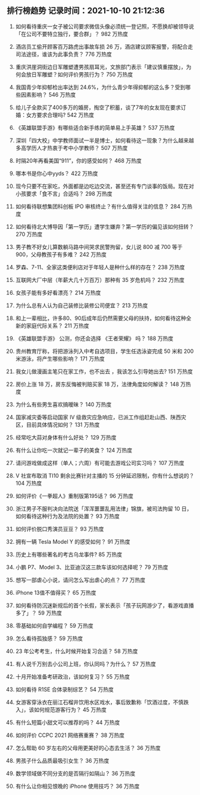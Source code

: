 
## 排行榜趋势 记录时间：2021-10-10 21:12:36
  
  1. 如何看待重庆一女子被公司要求微信头像必须统一登记照，不愿换却被领导说「在公司不要特立独行，要合群」？ 982 万热度
    
  2. 酒店员工偷开顾客百万路虎出事故车损 26 万，酒店建议顾客报警，将配合走司法途径，谁该为此事负责？ 776 万热度
    
  3. 重庆洪崖洞街边日军雕塑遭男孩扇耳光，文旅部门表示「建议慎重摆放」，为何会放日军雕塑？如何评价男孩行为？ 750 万热度
    
  4. 我国青少年抑郁检出率达到 24.6%，为什么青少年得抑郁的这么多？受到哪些因素影响？ 546 万热度
    
  5. 给儿子全款买了400多万的婚房，掏空了积蓄，谈了7年的女友现在要求订婚：女方要求合理吗? 542 万热度
    
  6. 《英雄联盟手游》有哪些适合新手练的简单易上手英雄？ 537 万热度
    
  7. 深圳「四大校」中学教师面试一半是博士，如何看待这一现象？为什么越来越多高学历人才热衷于考中小学教师？ 507 万热度
    
  8. 时隔20年再看美国“911”，你的感受如何？ 468 万热度
    
  9. 哪本书是你心中yyds？ 422 万热度
    
  10. 现今只要不在家吃，外面都是边吃边交流，甚至还有专门谈事的饭局。现在对小孩要求「食不言」合适吗？ 298 万热度
    
  11. 如何看待联想集团科创板 IPO 审核终止？有什么值得关注的信息？ 284 万热度
    
  12. 如何看待北大博导因「第一学历」遭学生嫌弃？第一学历的偏见该如何扭转？ 270 万热度
    
  13. 男子教不好女儿算数躺马路中间哭求民警拘留，女儿说 800 减 700 等于 900，父母教孩子有多难？ 242 万热度
    
  14. 罗森、7-11、全家这类便利店对于年轻人是种什么样的存在？ 238 万热度
    
  15. 互联网大厂中层（年薪大几十万百万）那种有 35 岁危机吗？ 232 万热度
    
  16. 女孩子能有多好看漂亮？ 214 万热度
    
  17. 为什么总有人认为自己装修比装修公司便宜？ 213 万热度
    
  18. 和上一辈相比，许多80、90后成年后仍然需要父母的扶持，如何看待这种全新的家庭代际关系？ 211 万热度
    
  19. 《英雄联盟手游》 公测，你还会选择 《王者荣耀》 吗？ 188 万热度
    
  20. 贵州教育厅称，将把游泳列入中考自选项目，学生任选泳姿完成 50 米和 200 米游泳，将产生哪些影响？ 171 万热度
    
  21. 我女儿做漫画主笔只在家工作，也不出去 ，我该怎么引导她出去? 151 万热度
    
  22. 房价上涨 18 万，房东反悔被判赔买家 18 万，法律角度如何解读？ 148 万热度
    
  23. 为什么有些男生喜欢搞暧昧？ 140 万热度
    
  24. 国家减灾委等启动国家 Ⅳ 级救灾应急响应，已派工作组赶赴山西、陕西灾区，目前具体情况如何？ 131 万热度
    
  25. 经常吃大蒜对身体有什么好处？ 129 万热度
    
  26. 有什么让你吃一次就记一辈子的美食？ 124 万热度
    
  27. 请问游戏做成这样（单人；六周）有可能去游戏公司实习吗？ 107 万热度
    
  28. V 社宣布取消 TI10 剩余比赛针对主播的 15 分钟延迟限制，你有什么想说的？ 104 万热度
    
  29. 如何评价《一拳超人》重制版第195话？ 96 万热度
    
  30. 浙江男子不服判决向法院送「浑浑噩噩乱用法律」锦旗，被司法拘留 10 日，如何看待这种行为及法院的处置？ 93 万热度
    
  31. 如何评价脱口秀演员豆豆？ 93 万热度
    
  32. 拥有一辆 Tesla Model Y 的感受如何？ 91 万热度
    
  33. 历史上有哪些著名的考古乌龙事件? 85 万热度
    
  34. 小鹏 P7、Model 3、比亚迪汉这三款车该如何选择呢？ 79 万热度
    
  35. 想写一部虐心小说，请问怎么写出虐心的点？ 77 万热度
    
  36. iPhone 13值不值得买？ 65 万热度
    
  37. 如何看待防沉迷新规后的首个长假，家长表示「孩子玩网游少了，看游戏直播多了」？ 59 万热度
    
  38. 零基础如何自学编程？ 59 万热度
    
  39. 怎么看待孤独感？ 59 万热度
    
  40. 23 年公考考生，什么时候开始复习合适？ 58 万热度
    
  41. 有人说千万别去小公司上班，你认同吗？为什么？ 57 万热度
    
  42. 十月开始准备考研政治，该如何复习？ 55 万热度
    
  43. 如何看待 R1SE 合体录制综艺？ 54 万热度
    
  44. 女游客穿泳衣在丽江石榴井饮用水区戏水，事后致歉称「饮酒过度，不慎跌入」，该如何规范游客行为？ 45 万热度
    
  45. 有什么短篇小甜文可以推荐的吗？ 44 万热度
    
  46. 如何评价 CCPC 2021 网络赛重赛？ 38 万热度
    
  47. 怎么帮助 60 岁左右的父母用更美好的心态去生活？ 36 万热度
    
  48. 男孩子什么品质最吸引女生？ 36 万热度
    
  49. 数学领域做不同分支的是否隔行如隔山？ 36 万热度
    
  50. 有什么让你相见恨晚的 iPhone 使用技巧？ 36 万热度
    